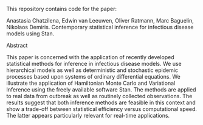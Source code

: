 This repository contains code for the paper:

Anastasia Chatzilena, Edwin van Leeuwen, Oliver Ratmann, Marc Baguelin, Nikolaos Demiris. 
Contemporary statistical inference for infectious disease models using Stan.


Abstract

This paper is concerned with the application of recently developed statistical methods for inference in infectious disease models. We use hierarchical models as well as deterministic and stochastic epidemic processes based upon systems of ordinary differential equations. We illustrate the application of Hamiltonian Monte Carlo and Variational Inference using the freely available software Stan. The methods are applied to real data from outbreak as well as routinely collected observations. The results suggest that both inference methods are feasible in this context and show a trade-off between statistical efficiency versus computational speed. The latter appears particularly relevant for real-time applications. 

